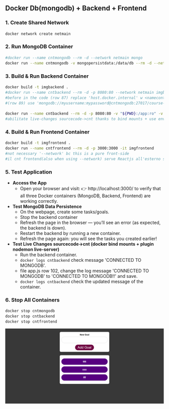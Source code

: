 ## Docker Db(mongodb) + Backend + Frontend

### 1. Create Shared Network
```bash
docker network create netmain
```

### 2. Run MongoDB Container
```bash
#docker run --name cntmongodb --rm -d --network netmain mongo
docker run --name cntmongodb -v mongopersistdata:/data/db --rm -d --network netmain -e MONGO_INITDB_ROOT_USERNAME=myusername -e MONGO_INITDB_ROOT_PASSWORD=mypassword mongo
```

### 3. Build & Run Backend Container
```bash
docker build -t imgbackend .
#docker run --name cntbackend --rm -d -p 8080:80 --network netmain imgbackend
#before in the code (row 87) replace 'host.docker.internal' w <namecontainertarget> + rebuild image, still need port 8080 x the frontend(bc is a pure front-side no server)
#(row 89) use 'mongodb://myusername:mypassword@cntmongodb:27017/course-goals?authSource=admin' to connect w auth(se prima ti eri connesso senza auth, mongodb ha creato un volume settato a 'noauth'; per accedere a mongodb con auth elimina quel volume + run cntmongodb)

docker run --name cntbackend --rm -d -p 8080:80 -v "${PWD}:/app:ro" -v logs:/app/logs -v /app/node_modules -e MONGODB_USERNAME=myusername -e MONGODB_PASSWORD=mypassword --network netmain imgbackend
#abilitate live-changes sourcecode->cnt thanks to bind mounts + use env vars x pass mongo credentials to cntmongodb
```

### 4. Build & Run Frontend Container
```bash
docker build -t imgfrontend .
docker run --name cntfrontend --rm -d -p 3000:3000 -it imgfrontend
#not necessary '--network' bc this is a pure front-side
#il cnt frontend(also when using --network) serve Reactjs all'esterno su porta 3000, ma se hai settato nel front 'const API_URL = 'http://cntbackend';' (row 12) il browser(su localhost:3000) lo prova a fetchare come se fosse un dominio pubblico, dando errore!! quindi: o crei un mini-server(usando nodejs/express) sul frontend cosi da poter usare 'cntbackend', altrimenti ESPONI PORT SUL BACKEND WHEN CREATE CNT BACKEND e raggiungila dal frontend con 'const API_URL = 'http://localhost:8080';'.
```

### 5. Test Application
- **Access the App** 
    - Open your browser and visit: 👉 http://localhost:3000/ to verify that all three Docker containers (MongoDB, Backend, Frontend) are working correctly.
- **Test MongoDB Data Persistence** 
    - On the webpage, create some tasks/goals.
    - Stop the backend container
    - Refresh the page in the browser — you’ll see an error (as expected, the backend is down).
    - Restart the backend by running a new container.
    - Refresh the page again: you will see the tasks you created earlier! 
- **Test Live Changes sourcecode->cnt (docker bind mounts + plugin nodemon live-server)** 
    - Run the backend container.
    - `docker logs cntbackend` check message 'CONNECTED TO MONGODB'.
    - file app.js row 102, change the log message 'CONNECTED TO MONGODB' to 'CONNECTED TO MONGODB!!' and save.
    - `docker logs cntbackend` check the updated message of the container.

### 6. Stop All Containers
```bash
docker stop cntmongodb
docker stop cntbackend
docker stop cntfrontend
```

![Reference1](./readmefiles/dbbackfront1.png)